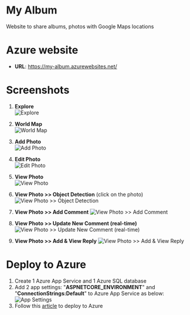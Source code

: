 # My Album
Website to share albums, photos with Google Maps locations
# Azure website
* **URL**: https://my-album.azurewebsites.net/
# Screenshots
1. **Explore**\
![Explore](https://raw.githubusercontent.com/NhatTanVu/myalbum/master/_screenshots/explore.JPG?raw=true)

2. **World Map**\
![World Map](https://raw.githubusercontent.com/NhatTanVu/myalbum/master/_screenshots/world_map.jpg?raw=true)

3. **Add Photo**\
![Add Photo](https://raw.githubusercontent.com/NhatTanVu/myalbum/master/_screenshots/add_photo.jpg?raw=true)

4. **Edit Photo**\
![Edit Photo](https://raw.githubusercontent.com/NhatTanVu/myalbum/master/_screenshots/edit-photo.jpg?raw=true)

5. **View Photo**\
![View Photo](https://raw.githubusercontent.com/NhatTanVu/myalbum/master/_screenshots/view_photo.JPG?raw=true)

6. **View Photo >> Object Detection** (click on the photo)
![View Photo >> Object Detection](https://raw.githubusercontent.com/NhatTanVu/myalbum/master/_screenshots/view_photo_object_detection.JPG?raw=true)

7. **View Photo >> Add Comment**
![View Photo >> Add Comment](https://raw.githubusercontent.com/NhatTanVu/myalbum/master/_screenshots/add_comment.JPG?raw=true)

8. **View Photo >> Update New Comment (real-time)**
![View Photo >> Update New Comment (real-time)](https://raw.githubusercontent.com/NhatTanVu/myalbum/master/_screenshots/update_new_comment_real_time.JPG?raw=true)

9. **View Photo >> Add & View Reply**
![View Photo >> Add & View Reply](https://raw.githubusercontent.com/NhatTanVu/myalbum/master/_screenshots/view_add_reply.JPG?raw=true)

# Deploy to Azure
1. Create 1 Azure App Service and 1 Azure SQL database
2. Add 2 app settings: "**ASPNETCORE_ENVIRONMENT**" and "**ConnectionStrings:Default**" to Azure App Service as below:
![App Settings](https://raw.githubusercontent.com/NhatTanVu/vega/master/_screenshots/Add%20App%20Settings.PNG)
3. Follow this [article](https://docs.microsoft.com/en-us/aspnet/core/tutorials/publish-to-azure-webapp-using-vscode?view=aspnetcore-3.1) to deploy to Azure
